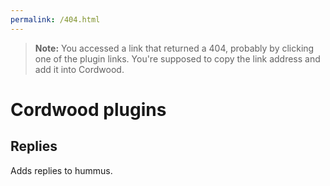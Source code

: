 ```yaml
---
permalink: /404.html
---
```

> **Note:** You accessed a link that returned a 404, probably by clicking one of the plugin links. You're supposed to copy the link address and add it into Cordwood.

# Cordwood plugins

## Replies
Adds replies to hummus.